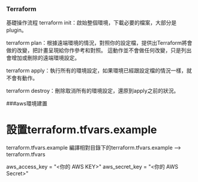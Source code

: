 ### Terraform

基礎操作流程
terraform init：啟始整個環境，下載必要的檔案，大部分是plugin。

terraform plan：根據遠端環境的情況，對照你的設定檔，提供出Terraform將會做的改變，把計畫呈現給你作參考和對照。
這動作並不會做任何改變，只是列出會增加或刪除的遠端環境設定。

terraform apply：執行所有的環境設定，如果環境已經跟設定檔的情況一樣，就不會有動作。

terraform destroy：刪除取消所有的環境設定，還原到apply之前的狀況。


###aws環境建置



# 設置terraform.tfvars.example
terraform.tfvars.example
編譯相對目錄下的terraform.tfvars.example --> terraform.tfvars

aws_access_key = "<你的 AWS KEY>"
aws_secret_key = "<你的 AWS Secret>"


